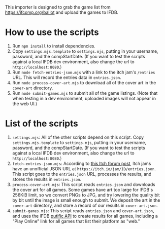 This importer is designed to grab the game list from https://ifcomp.org/ballot and upload the games to IFDB.

# How to use the scripts

1. Run `npm install` to install dependencies.
2. Copy `settings.mjs.template` to `settings.mjs`, putting in your username, password, and the compStartDate. (If you want to test the scripts against a local IFDB dev environment, also change the url to `http://localhost:8080`.)
3. Run `node fetch-entries-json.mjs` with a link to the itch jam's `/entries` URL. This will record the entries data in `entries.json`.
4. Run `node process-cover-art.mjs` to download all of the cover art in the `cover-art` directory.
5. Run `node submit-games.mjs` to submit all of the game listings. (Note that when testing in a dev environment, uploaded images will not appear in the web UI.)

# List of the scripts

1. `settings.mjs`: All of the other scripts depend on this script. Copy `settings.mjs.template` to `settings.mjs`, putting in your username, password, and the compStartDate. (If you want to test the scripts against a local IFDB dev environment, also change the url to `http://localhost:8080`.)
1. `fetch-entries-json.mjs`: According to [this Itch forum post](https://itch.io/t/1487695/solved-any-api-to-fetch-jam-entries), Itch jams have an unofficial JSON URL at `https://itch.io/jam/ID/entries.json`. This script goes to the `entries.json` URL, processes the results, and stores the results in `entries.json`.
1. `process-cover-art.mjs`: This script reads `entries.json` and downloads the cover art for all games. Some games have art too large for IFDB's 256KiB limit, so we convert PNGs to JPG, and try lowering the quality bit by bit until the image is small enough to submit. We deposit the art in the `cover-art` directory, and store a record of our results in `cover-art.json`.
1. `submit-games.mjs`: This script reads `entries.json` and `cover-art.json`, and uses the IFDB [putific API](https://ifdb.org/api/putific) to create results for all games, including a "Play Online" link for all games that list their platform as "web."
